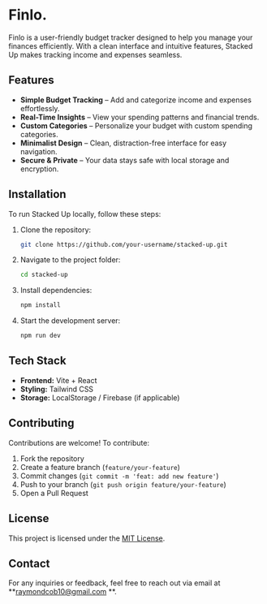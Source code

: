 # Finlo.

Finlo is a user-friendly budget tracker designed to help you manage your finances efficiently. With a clean interface and intuitive features, Stacked Up makes tracking income and expenses seamless.

## Features
- **Simple Budget Tracking** – Add and categorize income and expenses effortlessly.
- **Real-Time Insights** – View your spending patterns and financial trends.
- **Custom Categories** – Personalize your budget with custom spending categories.
- **Minimalist Design** – Clean, distraction-free interface for easy navigation.
- **Secure & Private** – Your data stays safe with local storage and encryption.

## Installation
To run Stacked Up locally, follow these steps:

1. Clone the repository:
   ```sh
   git clone https://github.com/your-username/stacked-up.git
   ```
2. Navigate to the project folder:
   ```sh
   cd stacked-up
   ```
3. Install dependencies:
   ```sh
   npm install
   ```
4. Start the development server:
   ```sh
   npm run dev
   ```

## Tech Stack
- **Frontend:** Vite + React
- **Styling:** Tailwind CSS
- **Storage:** LocalStorage / Firebase (if applicable)

## Contributing
Contributions are welcome! To contribute:
1. Fork the repository
2. Create a feature branch (`feature/your-feature`)
3. Commit changes (`git commit -m 'feat: add new feature'`)
4. Push to your branch (`git push origin feature/your-feature`)
5. Open a Pull Request

## License
This project is licensed under the [MIT License](LICENSE).

## Contact
For any inquiries or feedback, feel free to reach out via email at **raymondcob10@gmail.com
**.

